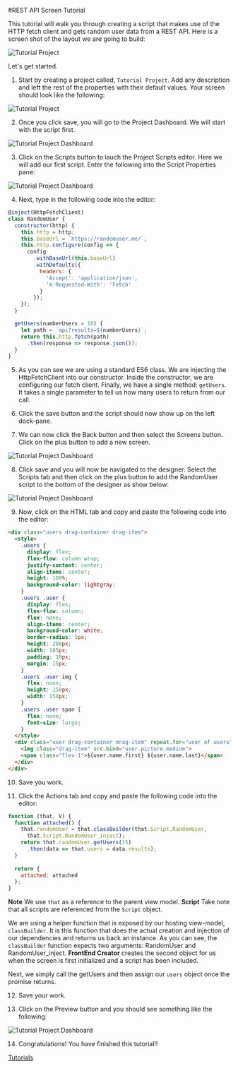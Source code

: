 #REST API Screen Tutorial

This tutorial will walk you through creating a script that makes use of the HTTP fetch client and gets random user data from a REST API. Here is a screen shot of the layout we are going to build:

![Tutorial Project](../assets/images/tutorials/tutorial-randomuser-designer.png)

Let's get started.

1. Start by creating a project called, `Tutorial Project`. Add any description and left the rest of the properties with their default values. Your screen should look like the following:

  ![Tutorial Project](../assets/images/tutorials/tutorial-project.png)

2. Once you click save, you will go to the Project Dashboard. We will start with the script first.

  ![Tutorial Project Dashboard](../assets/images/tutorials/tutorial-project-dashboard.png)

3. Click on the Scripts button to lauch the Project Scripts editor. Here we will add our first script. Enter the following into the Script Properties pane:

  ![Tutorial Project Dashboard](../assets/images/tutorials/tutorial-randomuser-script.png)

4. Next, type in the following code into the editor:
  ```javascript
  @inject(HttpFetchClient)
  class RandomUser {
    constructor(http) {
      this.http = http;
      this.baseUrl = `https://randomuser.me/`;
      this.http.configure(config => {
        config
          .withBaseUrl(this.baseUrl)
          .withDefaults({
            headers: {
              'Accept': 'application/json',
              'X-Requested-With': 'Fetch'
            }
          });
      });
    }

    getUsers(numberUsers = 10) {
      let path = `api?results=${numberUsers}`;
      return this.http.fetch(path)
        .then(response => response.json());
    }
  }
  ```

5. As you can see we are using a standard ES6 class. We are injecting the HttpFetchClient into our constructor. Inside the constructor, we are configuring our fetch client. Finally, we have a single method: `getUsers`. It takes a single parameter to tell us how many users to return from our call.

6. Click the save button and the script should now show up on the left dock-pane.

7. We can now click the Back button and then select the Screens button. Click on the plus button to add a new screen.

  ![Tutorial Project Dashboard](../assets/images/tutorials/tutorial-randomusers-properties.png)

8. Click save and you will now be navigated to the designer. Select the Scripts tab and then click on the plus button to add the RandomUser script to the bottom of the designer as show below:

  ![Tutorial Project Dashboard](../assets/images/tutorials/tutorial-randomusers-add-script.png)

9. Now, click on the HTML tab and copy and paste the following code into the editor:

  ```html
  <div class="users drag-container drag-item">
    <style>
      .users {
        display: flex;
        flex-flow: column wrap;
        justify-content: center;
        align-items: center;
        height: 100%;
        background-color: lightgray;
      }
      .users .user {
        display: flex;
        flex-flow: column;
        flex: none;      
        align-items: center;
        background-color: white;
        border-radius: 5px;
        height: 200px;
        width: 185px;
        padding: 10px;
        margin: 15px;
      }
      .users .user img {
        flex: none;
        height: 150px;
        width: 150px;
      }
      .users .user span {
        flex: none;
        font-size: large;
      }
    </style>
    <div class="user drag-container drag-item" repeat.for="user of users">
      <img class="drag-item" src.bind="user.picture.medium">
      <span class="flex-1">${user.name.first} ${user.name.last}</span>
    </div>
  </div>
  ```

10. Save you work.

11. Click the Actions tab and copy and paste the following code into the editor:
  ```javascript
  function (that, V) {
    function attached() {
      that.randomUser = that.classBuilder(that.Script.RandomUser,
        that.Script.RandomUser_inject);
      return that.randomUser.getUsers(15)
        .then(data => that.users = data.results);
    }
    
    return {
      attached: attached
    };
  }
  ```
  **Note** We use `that` as a reference to the parent view model.
  **Script** Take note that all scripts are referenced from the `Script` object.

  We are using a helper function that is exposed by our hosting view-model, `classBuilder`. It is this function that does the actual creation and injection of our dependencies and returns us back an instance. As you can see, the `classBuilder` function expects two arguments: RandomUser and RandomUser_inject. **FrontEnd Creator** creates the second object for us when the screen is first initialized and a script has been included.

  Next, we simply call the getUsers and then assign our `users` object once the promise returns.

12. Save your work.

13. Click on the Preview button and you should see something like the following:

  ![Tutorial Project Dashboard](../assets/images/tutorials/tutorial-randomusers-preview.png)

14. Congratulations! You have finished this tutorial!!

[ Tutorials ](tutorials/tutorials)

